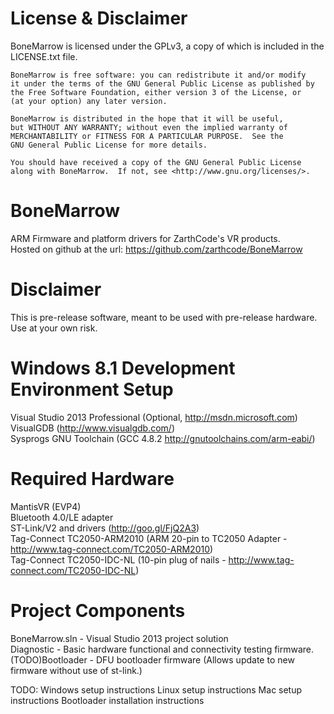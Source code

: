 License & Disclaimer
====================
BoneMarrow is licensed under the GPLv3, a copy of which is included in the LICENSE.txt file.  

    BoneMarrow is free software: you can redistribute it and/or modify
    it under the terms of the GNU General Public License as published by
    the Free Software Foundation, either version 3 of the License, or
    (at your option) any later version.
  
    BoneMarrow is distributed in the hope that it will be useful,
    but WITHOUT ANY WARRANTY; without even the implied warranty of
    MERCHANTABILITY or FITNESS FOR A PARTICULAR PURPOSE.  See the
    GNU General Public License for more details.
  
    You should have received a copy of the GNU General Public License
    along with BoneMarrow.  If not, see <http://www.gnu.org/licenses/>.
    

BoneMarrow
==========

ARM Firmware and platform drivers for ZarthCode's VR products.  
Hosted on github at the url: https://github.com/zarthcode/BoneMarrow  
  
Disclaimer
==========

This is pre-release software, meant to be used with pre-release hardware.  Use at your own risk.  
  
  
Windows 8.1 Development Environment Setup
=========================================
  
Visual Studio 2013 Professional (Optional, http://msdn.microsoft.com)  
VisualGDB (http://www.visualgdb.com/)  
Sysprogs GNU Toolchain (GCC 4.8.2 http://gnutoolchains.com/arm-eabi/)  
  
  
Required Hardware
=================
  
MantisVR (EVP4)  
Bluetooth 4.0/LE adapter  
ST-Link/V2 and drivers (http://goo.gl/FjQ2A3)  
Tag-Connect TC2050-ARM2010 (ARM 20-pin to TC2050 Adapter - http://www.tag-connect.com/TC2050-ARM2010)  
Tag-Connect TC2050-IDC-NL (10-pin plug of nails - http://www.tag-connect.com/TC2050-IDC-NL)  

Project Components
==================
  
BoneMarrow.sln - Visual Studio 2013 project solution  
Diagnostic - Basic hardware functional and connectivity testing firmware.  
(TODO)Bootloader - DFU bootloader firmware (Allows update to new firmware without use of st-link.)  
  
  
  
TODO:
Windows setup instructions
Linux setup instructions
Mac setup instructions
Bootloader installation instructions

